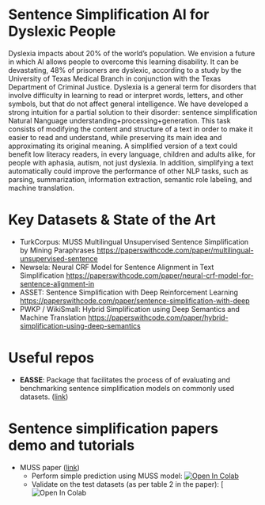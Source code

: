 # Sentence Simplification AI for Dyslexic People
Dyslexia impacts about 20% of the world’s population. We envision a future in which AI allows people to overcome this learning disability. It can be devastating, 48% of prisoners are dyslexic, according to a study by the University of Texas Medical Branch in conjunction with the Texas Department of Criminal Justice. Dyslexia is a general term for disorders that involve difficulty in learning to read or interpret words, letters, and other symbols, but that do not affect general intelligence. We have developed a strong intuition for a partial solution to their disorder: sentence simplification Natural Nanguage understanding+processing+generation. This task consists of modifying the content and structure of a text in order to make it easier to read and understand, while preserving its main idea and approximating its original meaning. A simplified version of a text could benefit low literacy readers, in every language, children and adults alike, for people with aphasia, autism, not just dyslexia. In addition, simplifying a text automatically could improve the performance of other NLP tasks, such as parsing, summarization, information extraction, semantic role labeling, and machine translation.

# Key Datasets & State of the Art 
- TurkCorpus: MUSS Multilingual Unsupervised Sentence Simplification by Mining Paraphrases https://paperswithcode.com/paper/multilingual-unsupervised-sentence 
- Newsela: Neural CRF Model for Sentence Alignment in Text Simplification https://paperswithcode.com/paper/neural-crf-model-for-sentence-alignment-in
- ASSET: Sentence Simplification with Deep Reinforcement Learning https://paperswithcode.com/paper/sentence-simplification-with-deep
- PWKP / WikiSmall: Hybrid Simplification using Deep Semantics and Machine Translation https://paperswithcode.com/paper/hybrid-simplification-using-deep-semantics


# Useful repos

- **EASSE**: Package that facilitates the process of of evaluating and benchmarking sentence simplification models on commonly used datasets. ([link](https://github.com/feralvam/easse))




# Sentence simplification papers demo and tutorials

- MUSS paper ([link](https://arxiv.org/pdf/2005.00352v2.pdf))
   - Perform simple prediction using MUSS model: [![Open In Colab](https://colab.research.google.com/assets/colab-badge.svg)](https://colab.research.google.com/drive/1DEnnar69ClqlrsQsC5NGYTn3mY2j4RlV?usp=sharing)
   - Validate on the test datasets (as per table 2 in the paper): [![Open In Colab](https://colab.research.google.com/drive/14dWiRF8cDCjRiNHoVUQatH6KxAflBzlp?usp=sharing)
